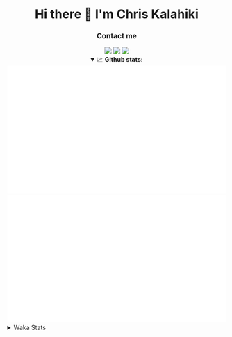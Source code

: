 <div align="center">
 <h1>Hi there 👋 I'm Chris Kalahiki</h1>
 <h3>Contact me</h3>
 <a href="mailto:chris.kalahiki@gmail.com"><img src="https://img.shields.io/badge/gmail-%23D14836.svg?&style=for-the-badge&logo=gmail&logoColor=white"/></a>
 <a href="https://twitter.com/ChrisKalahiki"><img src="https://img.shields.io/badge/twitter-%231DA1F2.svg?&style=for-the-badge&logo=twitter&logoColor=white"/></a>
 <a href="https://www.linkedin.com/in/ChrisKalahiki"><img src="https://img.shields.io/badge/linkedin-%230077B5.svg?&style=for-the-badge&logo=linkedin&logoColor=white"/></a>
<details open>
  <summary>📈 <b>Github stats:</b></summary>
  <img src="https://github.com/ChrisKalahiki/github-stats/blob/master/generated/overview.svg"/>
  <img src="https://github.com/ChrisKalahiki/github-stats/blob/master/generated/languages.svg"/>
</details>
</div>

<details>
  <summary>Waka Stats</summary>
<!--START_SECTION:waka-->
**🐱 My GitHub Data** 

> 🏆 186 Contributions in the Year 2022
 > 
> 📦 6.1 MB Used in GitHub's Storage 
 > 
> 💼 Opted to Hire
 > 
> 📜 31 Public Repositories 
 > 
> 🔑 23 Private Repositories  
 > 
**I'm an Early 🐤** 

```text
🌞 Morning    82 commits     ███░░░░░░░░░░░░░░░░░░░░░░   14.83% 
🌆 Daytime    199 commits    █████████░░░░░░░░░░░░░░░░   35.99% 
🌃 Evening    202 commits    █████████░░░░░░░░░░░░░░░░   36.53% 
🌙 Night      70 commits     ███░░░░░░░░░░░░░░░░░░░░░░   12.66%

```
📅 **I'm Most Productive on Wednesday** 

```text
Monday       79 commits     ███░░░░░░░░░░░░░░░░░░░░░░   14.29% 
Tuesday      63 commits     ██░░░░░░░░░░░░░░░░░░░░░░░   11.39% 
Wednesday    114 commits    █████░░░░░░░░░░░░░░░░░░░░   20.61% 
Thursday     83 commits     ███░░░░░░░░░░░░░░░░░░░░░░   15.01% 
Friday       75 commits     ███░░░░░░░░░░░░░░░░░░░░░░   13.56% 
Saturday     26 commits     █░░░░░░░░░░░░░░░░░░░░░░░░   4.7% 
Sunday       113 commits    █████░░░░░░░░░░░░░░░░░░░░   20.43%

```


📊 **This Week I Spent My Time On** 

```text
⌚︎ Time Zone: America/New_York

💬 Programming Languages: 
Python                   3 hrs 12 mins       ██████████████████████░░░   88.19% 
Markdown                 24 mins             ██░░░░░░░░░░░░░░░░░░░░░░░   11.42% 
Other                    0 secs              ░░░░░░░░░░░░░░░░░░░░░░░░░   0.24% 
HTML                     0 secs              ░░░░░░░░░░░░░░░░░░░░░░░░░   0.14% 
Text                     0 secs              ░░░░░░░░░░░░░░░░░░░░░░░░░   0.01%

🔥 Editors: 
VS Code                  3 hrs 38 mins       █████████████████████████   100.0%

🐱‍💻 Projects: 
cpsc8430                 1 hr 44 mins        ████████████░░░░░░░░░░░░░   47.89% 
python-algorithms        1 hr 17 mins        ████████░░░░░░░░░░░░░░░░░   35.44% 
clemson-breast-cancer    24 mins             ██░░░░░░░░░░░░░░░░░░░░░░░   11.39% 
clemson-2021f-cpsc-6300  11 mins             █░░░░░░░░░░░░░░░░░░░░░░░░   5.28%

💻 Operating System: 
Windows                  3 hrs 38 mins       █████████████████████████   100.0%

```

**I Mostly Code in Python** 

```text
Python                   14 repos            ██████░░░░░░░░░░░░░░░░░░░   27.45% 
Jupyter Notebook         12 repos            ██████░░░░░░░░░░░░░░░░░░░   23.53% 
C#                       10 repos            █████░░░░░░░░░░░░░░░░░░░░   19.61% 
JavaScript               4 repos             ██░░░░░░░░░░░░░░░░░░░░░░░   7.84% 
HTML                     2 repos             █░░░░░░░░░░░░░░░░░░░░░░░░   3.92%

```


**Timeline**

![Chart not found](https://raw.githubusercontent.com/ChrisKalahiki/ChrisKalahiki/main/charts/bar_graph.png) 


 Last Updated on 16/02/2022 18:44:41 UTC
<!--END_SECTION:waka-->
</details>


